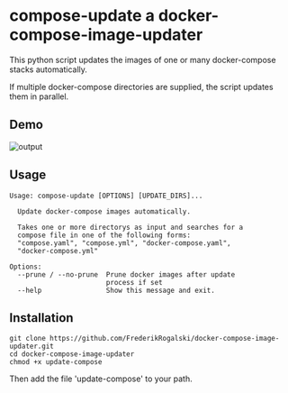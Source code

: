 # **compose-update** a docker-compose-image-updater
This python script updates the images of one or many docker-compose stacks automatically.

If multiple docker-compose directories are supplied, the script updates them in parallel.

## Demo
![output](https://user-images.githubusercontent.com/31591562/133811801-16eb581f-f63c-454f-a5de-e872568f3477.gif)


## Usage
```
Usage: compose-update [OPTIONS] [UPDATE_DIRS]...

  Update docker-compose images automatically.

  Takes one or more directorys as input and searches for a
  compose file in one of the following forms:
  "compose.yaml", "compose.yml", "docker-compose.yaml",
  "docker-compose.yml"

Options:
  --prune / --no-prune  Prune docker images after update
                        process if set
  --help                Show this message and exit.
```

## Installation
```
git clone https://github.com/FrederikRogalski/docker-compose-image-updater.git
cd docker-compose-image-updater
chmod +x update-compose
```

Then add the file 'update-compose' to your path.

